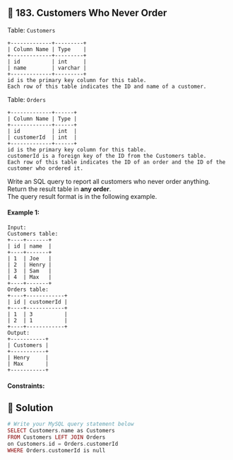 ## 📝 183. Customers Who Never Order  
Table: `Customers`  

```
+-------------+---------+
| Column Name | Type    |
+-------------+---------+
| id          | int     |
| name        | varchar |
+-------------+---------+
id is the primary key column for this table.
Each row of this table indicates the ID and name of a customer.

```
     
Table: `Orders`  

```
+-------------+------+
| Column Name | Type |
+-------------+------+
| id          | int  |
| customerId  | int  |
+-------------+------+
id is the primary key column for this table.
customerId is a foreign key of the ID from the Customers table.
Each row of this table indicates the ID of an order and the ID of the customer who ordered it.

```
     
Write an SQL query to report all customers who never order anything.  
Return the result table in **any order**.  
The query result format is in the following example.  
     
  
#### Example 1:  

```
Input: 
Customers table:
+----+-------+
| id | name  |
+----+-------+
| 1  | Joe   |
| 2  | Henry |
| 3  | Sam   |
| 4  | Max   |
+----+-------+
Orders table:
+----+------------+
| id | customerId |
+----+------------+
| 1  | 3          |
| 2  | 1          |
+----+------------+
Output: 
+-----------+
| Customers |
+-----------+
| Henry     |
| Max       |
+-----------+

```
  
#### Constraints:  
  
## 📝 Solution 
```php  
# Write your MySQL query statement below  
SELECT Customers.name as Customers  
FROM Customers LEFT JOIN Orders  
on Customers.id = Orders.customerId  
WHERE Orders.customerId is null  
```  
